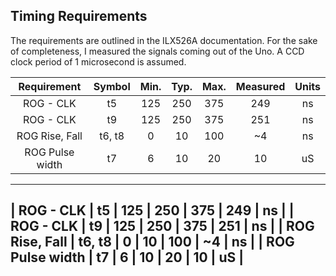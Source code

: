 Timing Requirements
-----------------
The requirements are outlined in the ILX526A documentation. For the sake of completeness, I measured the signals coming out of the Uno.
A CCD clock period of 1 microsecond is assumed.

| Requirement | Symbol | Min. | Typ. | Max. | Measured | Units |
|:-----------:|:------:|:----:|:----:|:----:|:--------:|:-----:|
| ROG - CLK | t5 | 125 | 250 | 375 | 249 | ns |
| ROG - CLK | t9 | 125 | 250 | 375 | 251 | ns |
| ROG Rise, Fall | t6, t8 | 0 | 10 | 100 | ~4 | ns |
| ROG Pulse width | t7 | 6 | 10 | 20 | 10 | uS |
---------------------------------
| ROG - CLK | t5 | 125 | 250 | 375 | 249 | ns |
| ROG - CLK | t9 | 125 | 250 | 375 | 251 | ns |
| ROG Rise, Fall | t6, t8 | 0 | 10 | 100 | ~4 | ns |
| ROG Pulse width | t7 | 6 | 10 | 20 | 10 | uS |
---------------------------------
